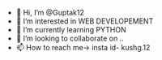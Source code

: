 - 👋 Hi, I’m @Guptak12
- 👀 I’m interested in WEB DEVELOPEMENT
- 🌱 I’m currently learning PYTHON
- 💞️ I’m looking to collaborate on ..
- 📫 How to reach me-> insta id- kushg.12

<!---
Guptak12/Guptak12 is a ✨ special ✨ repository because its `README.md` (this file) appears on your GitHub profile.
You can click the Preview link to take a look at your changes.
--->
